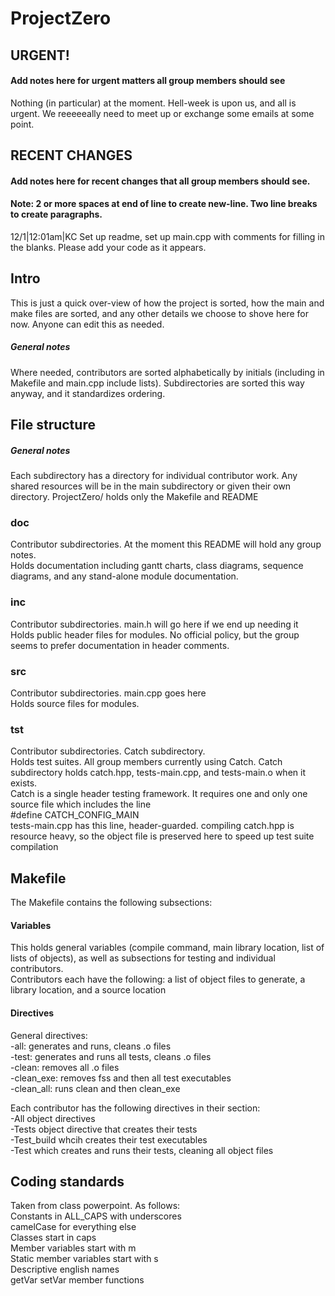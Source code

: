 # ProjectZero
## URGENT!
#### Add notes here for urgent matters all group members should see
Nothing (in particular) at the moment. Hell-week is upon us, and all is urgent. We reeeeeally need to meet up or exchange some emails at some point.

## RECENT CHANGES
#### Add notes here for recent changes that all group members should see. 
#### Note: 2 or more spaces at end of line to create new-line. Two line breaks to create paragraphs.
12/1|12:01am|KC Set up readme, set up main.cpp with comments for filling in the blanks. Please add your code as it appears.   

## Intro
This is just a quick over-view of how the project is sorted, how the main and make files are sorted, and any other details we choose to shove here for now. Anyone can edit this as needed.   
##### General notes
Where needed, contributors are sorted alphabetically by initials (including in Makefile and main.cpp include lists). Subdirectories are sorted this way anyway, and it standardizes ordering.    

## File structure
##### General notes
Each subdirectory has a directory for individual contributor work. Any shared resources will be in the main subdirectory or given their own directory. ProjectZero/ holds only the Makefile and README   
### doc
Contributor subdirectories. At the moment this README will hold any group notes.   
Holds documentation including gantt charts, class diagrams, sequence diagrams, and any stand-alone module documentation.   
### inc
Contributor subdirectories. main.h will go here if we end up needing it   
Holds public header files for modules. No official policy, but the group seems to prefer documentation in header comments.    
### src
Contributor subdirectories. main.cpp goes here    
Holds source files for modules.
### tst
Contributor subdirectories. Catch subdirectory.    
Holds test suites. All group members currently using Catch. Catch subdirectory holds catch.hpp, tests-main.cpp, and tests-main.o when it exists.    
Catch is a single header testing framework. It requires one and only one source file which includes the line   
#define CATCH_CONFIG_MAIN    
tests-main.cpp has this line, header-guarded. compiling catch.hpp is resource heavy, so the object file is preserved here to speed up test suite compilation   

## Makefile
The Makefile contains the following subsections:
#### Variables
This holds general variables (compile command, main library location, list of lists of objects), as well as subsections for testing and individual contributors.    
Contributors each have the following: a list of object files to generate, a library location, and a source location    

#### Directives
General directives:   
-all: generates and runs, cleans .o files   
-test: generates and runs all tests, cleans .o files   
-clean: removes all .o files   
-clean_exe: removes fss and then all test executables   
-clean_all: runs clean and then clean_exe   

Each contributor has the following directives in their section:   
-All object directives   
-Tests object directive that creates their tests   
-Test_build whcih creates their test executables   
-Test which creates and runs their tests, cleaning all object files     
  
## Coding standards
Taken from class powerpoint. As follows:    
Constants in ALL_CAPS with underscores   
camelCase for everything else   
Classes start in caps   
Member variables start with m   
Static member variables start with s   
Descriptive english names   
getVar setVar member functions   

